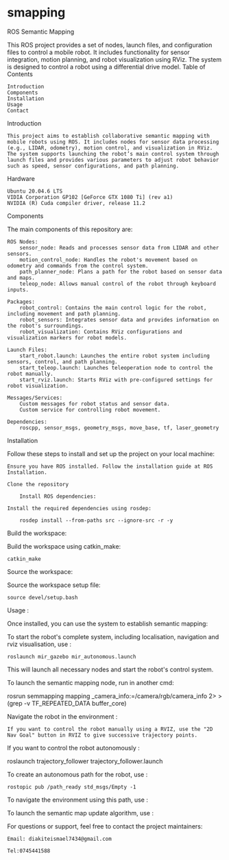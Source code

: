# smapping
ROS Semantic Mapping

This ROS project provides a set of nodes, launch files, and configuration files to control a mobile robot. It includes functionality for sensor integration, motion planning, and robot visualization using RViz. The system is designed to control a robot using a differential drive model.
Table of Contents

    Introduction
    Components
    Installation
    Usage
    Contact

Introduction

    This project aims to establish collaborative semantic mapping with mobile robots using ROS. It includes nodes for sensor data processing (e.g., LIDAR, odometry), motion control, and visualization in RViz. The system supports launching the robot’s main control system through launch files and provides various parameters to adjust robot behavior such as speed, sensor configurations, and path planning.

Hardware
    
    Ubuntu 20.04.6 LTS
    VIDIA Corporation GP102 [GeForce GTX 1080 Ti] (rev a1)
    NVIDIA (R) Cuda compiler driver, release 11.2

Components

The main components of this repository are:

    ROS Nodes:
        sensor_node: Reads and processes sensor data from LIDAR and other sensors.
        motion_control_node: Handles the robot's movement based on odometry and commands from the control system.
        path_planner_node: Plans a path for the robot based on sensor data and maps.
        teleop_node: Allows manual control of the robot through keyboard inputs.

    Packages:
        robot_control: Contains the main control logic for the robot, including movement and path planning.
        robot_sensors: Integrates sensor data and provides information on the robot's surroundings.
        robot_visualization: Contains RViz configurations and visualization markers for robot models.

    Launch Files:
        start_robot.launch: Launches the entire robot system including sensors, control, and path planning.
        start_teleop.launch: Launches teleoperation node to control the robot manually.
        start_rviz.launch: Starts RViz with pre-configured settings for robot visualization.

    Messages/Services:
        Custom messages for robot status and sensor data.
        Custom service for controlling robot movement.

    Dependencies:
        roscpp, sensor_msgs, geometry_msgs, move_base, tf, laser_geometry

Installation

Follow these steps to install and set up the project on your local machine:
    
    Ensure you have ROS installed. Follow the installation guide at ROS Installation.

    Clone the repository

        Install ROS dependencies:

    Install the required dependencies using rosdep:

        rosdep install --from-paths src --ignore-src -r -y


Build the workspace:

Build the workspace using catkin_make:

    catkin_make

Source the workspace:

Source the workspace setup file:

    source devel/setup.bash

Usage :

Once installed, you can use the system to establish semantic mapping:

To start the robot's complete system, including localisation, navigation and rviz visualisation, use :

    roslaunch mir_gazebo mir_autonomous.launch

This will launch all necessary nodes and start the robot's control system.

To launch the semantic mapping node, run in another cmd:
    
 rosrun semmapping mapping _camera_info:=/camera/rgb/camera_info 2> >(grep -v TF_REPEATED_DATA buffer_core)


Navigate the robot in the environment :

    If you want to control the robot manually using a RVIZ, use the "2D Nav Goal" button in RVIZ to give successive trajectory points.

If you want to control the robot autonomously :

   roslaunch trajectory_follower trajectory_follower.launch


To create an autonomous path for the robot, use :

    rostopic pub /path_ready std_msgs/Empty -1

To navigate the environment using this path, use :


To launch the semantic map update algorithm, use :



For questions or support, feel free to contact the project maintainers:

    Email: diakiteismael7434@gmail.com

    Tel:0745441588
